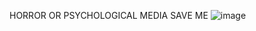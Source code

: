 
HORROR OR PSYCHOLOGICAL MEDIA SAVE ME
![image](https://github.com/goodnightypunpun/goodnightypunpun/assets/160674311/509dd13e-2ba3-4fa8-9c7f-abb9de084982)



<!---
goodnightypunpun/goodnightypunpun is a ✨ special ✨ repository because its `README.md` (this file) appears on your GitHub profile.
You can click the Preview link to take a look at your changes.
--->
